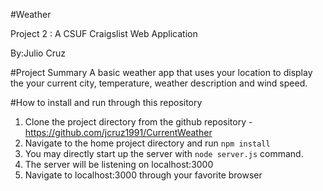 #Weather

Project 2 : A CSUF Craigslist Web Application

By:Julio Cruz


#Project Summary
A basic weather app that uses your location to display the your current city, temperature, weather description and wind speed.


#How to install and run through this repository

1. Clone the project directory from the github repository - https://github.com/jcruz1991/CurrentWeather
2. Navigate to the home project directory and run `npm install`
4. You may directly start up the server with `node server.js` command.
4. The server will be listening on localhost:3000
5. Navigate to localhost:3000 through your favorite browser
